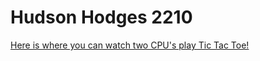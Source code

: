 # Hudson Hodges 2210

[Here is where you can watch two CPU's play Tic Tac Toe!](https://hhodge8.github.io/Hodges_Hudson_Art2210/Hodges_Hudson_ART2210_TicTacToe_Fall2019/Game.html)
